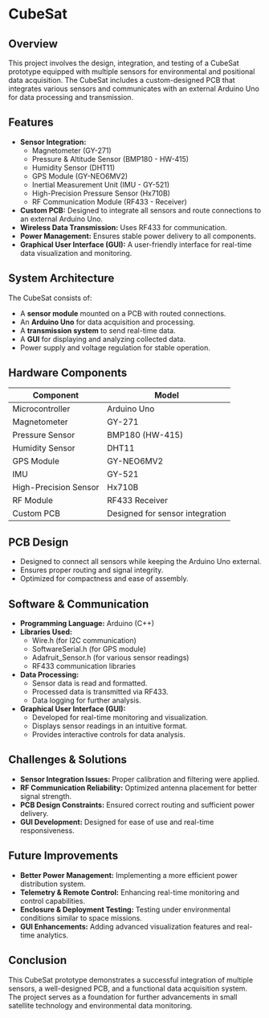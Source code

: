 # CubeSat

## Overview
This project involves the design, integration, and testing of a CubeSat prototype equipped with multiple sensors for environmental and positional data acquisition. The CubeSat includes a custom-designed PCB that integrates various sensors and communicates with an external Arduino Uno for data processing and transmission.

## Features
- **Sensor Integration:** 
  - Magnetometer (GY-271)
  - Pressure & Altitude Sensor (BMP180 - HW-415)
  - Humidity Sensor (DHT11)
  - GPS Module (GY-NEO6MV2)
  - Inertial Measurement Unit (IMU - GY-521)
  - High-Precision Pressure Sensor (Hx710B)
  - RF Communication Module (RF433 - Receiver)
- **Custom PCB:** Designed to integrate all sensors and route connections to an external Arduino Uno.
- **Wireless Data Transmission:** Uses RF433 for communication.
- **Power Management:** Ensures stable power delivery to all components.
- **Graphical User Interface (GUI):** A user-friendly interface for real-time data visualization and monitoring.

## System Architecture
The CubeSat consists of:
- A **sensor module** mounted on a PCB with routed connections.
- An **Arduino Uno** for data acquisition and processing.
- A **transmission system** to send real-time data.
- A **GUI** for displaying and analyzing collected data.
- Power supply and voltage regulation for stable operation.

## Hardware Components
| Component | Model |
|-----------|-------|
| Microcontroller | Arduino Uno |
| Magnetometer | GY-271 |
| Pressure Sensor | BMP180 (HW-415) |
| Humidity Sensor | DHT11 |
| GPS Module | GY-NEO6MV2 |
| IMU | GY-521 |
| High-Precision Sensor | Hx710B |
| RF Module | RF433 Receiver |
| Custom PCB | Designed for sensor integration |

## PCB Design
- Designed to connect all sensors while keeping the Arduino Uno external.
- Ensures proper routing and signal integrity.
- Optimized for compactness and ease of assembly.

## Software & Communication
- **Programming Language:** Arduino (C++)
- **Libraries Used:**
  - Wire.h (for I2C communication)
  - SoftwareSerial.h (for GPS module)
  - Adafruit_Sensor.h (for various sensor readings)
  - RF433 communication libraries
- **Data Processing:**
  - Sensor data is read and formatted.
  - Processed data is transmitted via RF433.
  - Data logging for further analysis.
- **Graphical User Interface (GUI):**
  - Developed for real-time monitoring and visualization.
  - Displays sensor readings in an intuitive format.
  - Provides interactive controls for data analysis.

## Challenges & Solutions
- **Sensor Integration Issues:** Proper calibration and filtering were applied.
- **RF Communication Reliability:** Optimized antenna placement for better signal strength.
- **PCB Design Constraints:** Ensured correct routing and sufficient power delivery.
- **GUI Development:** Designed for ease of use and real-time responsiveness.

## Future Improvements
- **Better Power Management:** Implementing a more efficient power distribution system.
- **Telemetry & Remote Control:** Enhancing real-time monitoring and control capabilities.
- **Enclosure & Deployment Testing:** Testing under environmental conditions similar to space missions.
- **GUI Enhancements:** Adding advanced visualization features and real-time analytics.

## Conclusion
This CubeSat prototype demonstrates a successful integration of multiple sensors, a well-designed PCB, and a functional data acquisition system. The project serves as a foundation for further advancements in small satellite technology and environmental data monitoring.



